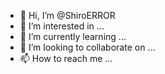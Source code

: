 - 👋 Hi, I’m @ShiroERROR
- 👀 I’m interested in ...
- 🌱 I’m currently learning ...
- 💞️ I’m looking to collaborate on ...
- 📫 How to reach me ...

<!---
ShiroERROR/ShiroERROR is a ✨ special ✨ repository because its `README.md` (this file) appears on your GitHub profile.
You can click the Preview link to take a look at your changes.
--->
